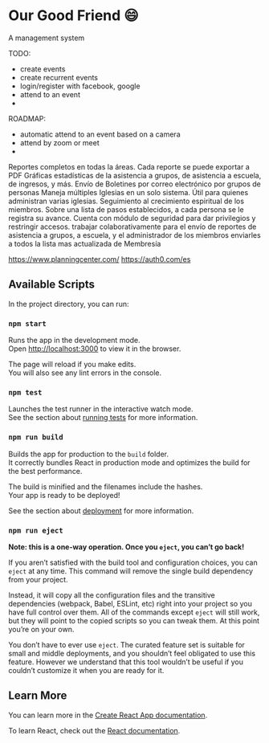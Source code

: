 # Our Good Friend 😄

A management system

TODO:
- create events
- create recurrent events
- login/register with facebook, google
- attend to an event
- 

ROADMAP:
- automatic attend to an event based on a camera
- attend by zoom or meet
- 


Reportes completos en todas la áreas. Cada reporte se puede exportar a PDF
Gráficas estadísticas de la asistencia a grupos, de asistencia a escuela, de ingresos, y más.
Envío de Boletines por correo electrónico por grupos de personas
Maneja múltiples Iglesias en un solo sistema. Útil para quienes administran varias iglesias.
Seguimiento al crecimiento espiritual de los miembros. Sobre una lista de pasos establecidos, a cada persona se le registra su avance.
Cuenta con módulo de seguridad para dar privilegios y restringir accesos.
trabajar colaborativamente para el envío de reportes de asistencia a grupos, a escuela, y el administrador de los miembros enviarles a todos la lista mas actualizada de Membresía


https://www.planningcenter.com/
https://auth0.com/es


## Available Scripts

In the project directory, you can run:

### `npm start`

Runs the app in the development mode.\
Open [http://localhost:3000](http://localhost:3000) to view it in the browser.

The page will reload if you make edits.\
You will also see any lint errors in the console.

### `npm test`

Launches the test runner in the interactive watch mode.\
See the section about [running tests](https://facebook.github.io/create-react-app/docs/running-tests) for more information.

### `npm run build`

Builds the app for production to the `build` folder.\
It correctly bundles React in production mode and optimizes the build for the best performance.

The build is minified and the filenames include the hashes.\
Your app is ready to be deployed!

See the section about [deployment](https://facebook.github.io/create-react-app/docs/deployment) for more information.

### `npm run eject`

**Note: this is a one-way operation. Once you `eject`, you can’t go back!**

If you aren’t satisfied with the build tool and configuration choices, you can `eject` at any time. This command will remove the single build dependency from your project.

Instead, it will copy all the configuration files and the transitive dependencies (webpack, Babel, ESLint, etc) right into your project so you have full control over them. All of the commands except `eject` will still work, but they will point to the copied scripts so you can tweak them. At this point you’re on your own.

You don’t have to ever use `eject`. The curated feature set is suitable for small and middle deployments, and you shouldn’t feel obligated to use this feature. However we understand that this tool wouldn’t be useful if you couldn’t customize it when you are ready for it.

## Learn More

You can learn more in the [Create React App documentation](https://facebook.github.io/create-react-app/docs/getting-started).

To learn React, check out the [React documentation](https://reactjs.org/).
